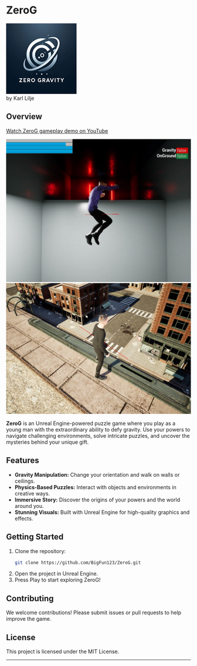 # ZeroG

![ZeroG Logo](ZeroG.png)  
  by Karl Lilje

## Overview
[Watch ZeroG gameplay demo on YouTube](https://www.youtube.com/watch?v=kBvnNHt50HY)
  
![ZeroG Logo](doc/level.jpg)
![ZeroG Logo](doc/level2.jpg)


**ZeroG** is an Unreal Engine-powered puzzle game where you play as a young man with the extraordinary ability to defy gravity. Use your powers to navigate challenging environments, solve intricate puzzles, and uncover the mysteries behind your unique gift.

## Features

- **Gravity Manipulation:** Change your orientation and walk on walls or ceilings.
- **Physics-Based Puzzles:** Interact with objects and environments in creative ways.
- **Immersive Story:** Discover the origins of your powers and the world around you.
- **Stunning Visuals:** Built with Unreal Engine for high-quality graphics and effects.

## Getting Started

1. Clone the repository:
    ```bash
    git clone https://github.com/BigFun123/ZeroG.git
    ```
2. Open the project in Unreal Engine.
3. Press Play to start exploring ZeroG!

## Contributing

We welcome contributions! Please submit issues or pull requests to help improve the game.

## License

This project is licensed under the MIT License.

---